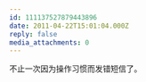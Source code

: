 ```yaml
---
id: 111137527879443896
date: 2011-04-22T15:01:04.000Z
reply: false
media_attachments: 0
---
```


不止一次因为操作习惯而发错短信了。

